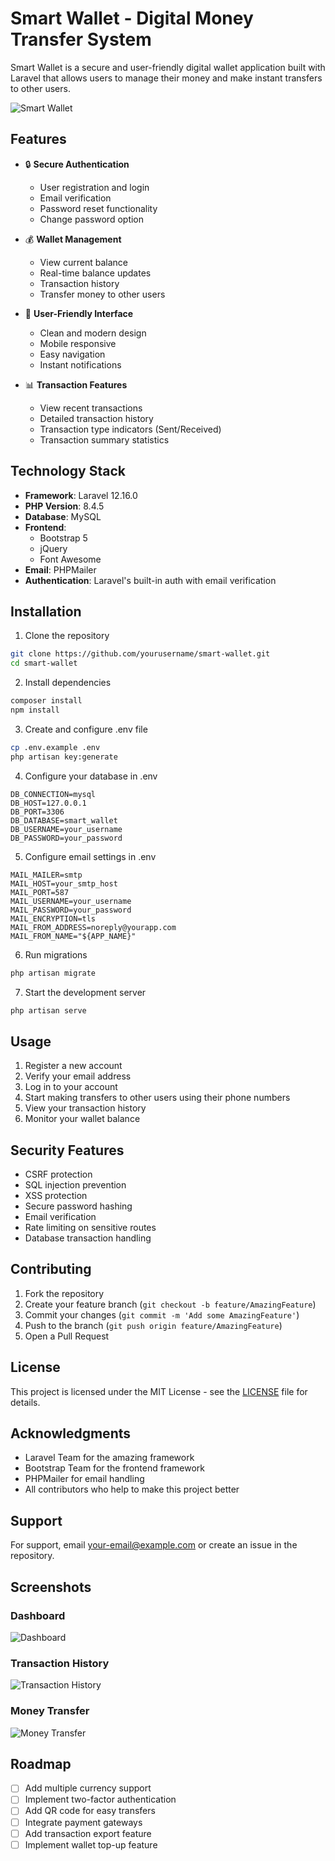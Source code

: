 # Smart Wallet - Digital Money Transfer System

Smart Wallet is a secure and user-friendly digital wallet application built with Laravel that allows users to manage their money and make instant transfers to other users.

![Smart Wallet](https://raw.githubusercontent.com/nibir/smart-wallet/main/public/screenshots/dashboard.png)

## Features

- 🔒 **Secure Authentication**
  - User registration and login
  - Email verification
  - Password reset functionality
  - Change password option

- 💰 **Wallet Management**
  - View current balance
  - Real-time balance updates
  - Transaction history
  - Transfer money to other users

- 📱 **User-Friendly Interface**
  - Clean and modern design
  - Mobile responsive
  - Easy navigation
  - Instant notifications

- 📊 **Transaction Features**
  - View recent transactions
  - Detailed transaction history
  - Transaction type indicators (Sent/Received)
  - Transaction summary statistics

## Technology Stack

- **Framework**: Laravel 12.16.0
- **PHP Version**: 8.4.5
- **Database**: MySQL
- **Frontend**: 
  - Bootstrap 5
  - jQuery
  - Font Awesome
- **Email**: PHPMailer
- **Authentication**: Laravel's built-in auth with email verification

## Installation

1. Clone the repository
```bash
git clone https://github.com/yourusername/smart-wallet.git
cd smart-wallet
```

2. Install dependencies
```bash
composer install
npm install
```

3. Create and configure .env file
```bash
cp .env.example .env
php artisan key:generate
```

4. Configure your database in .env
```env
DB_CONNECTION=mysql
DB_HOST=127.0.0.1
DB_PORT=3306
DB_DATABASE=smart_wallet
DB_USERNAME=your_username
DB_PASSWORD=your_password
```

5. Configure email settings in .env
```env
MAIL_MAILER=smtp
MAIL_HOST=your_smtp_host
MAIL_PORT=587
MAIL_USERNAME=your_username
MAIL_PASSWORD=your_password
MAIL_ENCRYPTION=tls
MAIL_FROM_ADDRESS=noreply@yourapp.com
MAIL_FROM_NAME="${APP_NAME}"
```

6. Run migrations
```bash
php artisan migrate
```

7. Start the development server
```bash
php artisan serve
```

## Usage

1. Register a new account
2. Verify your email address
3. Log in to your account
4. Start making transfers to other users using their phone numbers
5. View your transaction history
6. Monitor your wallet balance

## Security Features

- CSRF protection
- SQL injection prevention
- XSS protection
- Secure password hashing
- Email verification
- Rate limiting on sensitive routes
- Database transaction handling

## Contributing

1. Fork the repository
2. Create your feature branch (`git checkout -b feature/AmazingFeature`)
3. Commit your changes (`git commit -m 'Add some AmazingFeature'`)
4. Push to the branch (`git push origin feature/AmazingFeature`)
5. Open a Pull Request

## License

This project is licensed under the MIT License - see the [LICENSE](LICENSE) file for details.

## Acknowledgments

- Laravel Team for the amazing framework
- Bootstrap Team for the frontend framework
- PHPMailer for email handling
- All contributors who help to make this project better

## Support

For support, email your-email@example.com or create an issue in the repository.

## Screenshots

### Dashboard
![Dashboard](https://raw.githubusercontent.com/nibir/smart-wallet/main/public/screenshots/dashboard.png)

### Transaction History
![Transaction History](https://raw.githubusercontent.com/nibir/smart-wallet/main/public/screenshots/transactions.png)

### Money Transfer
![Money Transfer](https://raw.githubusercontent.com/nibir/smart-wallet/main/public/screenshots/transfer.png)

## Roadmap

- [ ] Add multiple currency support
- [ ] Implement two-factor authentication
- [ ] Add QR code for easy transfers
- [ ] Integrate payment gateways
- [ ] Add transaction export feature
- [ ] Implement wallet top-up feature